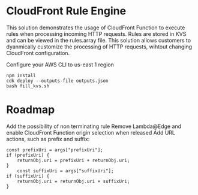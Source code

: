 # CloudFront Rule Engine

This solution demonstrates the usage of CloudFront Function to execute rules when processing incoming HTTP requests. Rules are stored in KVS and can be viewed in the rules.array file. This solution allows customers to dyanmically customize the processing of HTTP requests, wihtout changing CloudFront configuration.


Configure your AWS CLI to us-east 1 region

```
npm install
cdk deploy --outputs-file outputs.json
bash fill_kvs.sh
```


# Roadmap

Add the possibility of non terminating rule
Remove Lambda@Edge and enable CloudFront Function origin selection when released
Add URL actions, such as prefix and suffix:

```
const prefixUri = args["prefixUri"];
if (prefixUri) {
    returnObj.uri = prefixUri + returnObj.uri;
}
    const suffixUri = args["suffixUri"];
if (suffixUri) {
    returnObj.uri = returnObj.uri + suffixUri;
}
```
